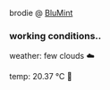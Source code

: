 brodie @ [BluMint](https://www.linkedin.com/company/blumint-io/)

<!--weather_start-->
### working conditions..

weather: few clouds ☁️

temp: 20.37 °C 🥶

<!--weather_end-->
